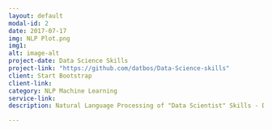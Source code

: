 ```yaml
---
layout: default
modal-id: 2
date: 2017-07-17
img: NLP Plot.png
img1:
alt: image-alt
project-date: Data Science Skills
project-link: "https://github.com/datbos/Data-Science-skills"
client: Start Bootstrap
client-link: 
category: NLP Machine Learning
service-link: 
description: Natural Language Processing of "Data Scientist" Skills - Data mining of Data Scientist job postings for machine learning skill terms instance counting. Skill terms ar mined, sorted and plotted according total number of instances skill terms appears in all postings and adjusted for multiple instances in a single post.

---
```

